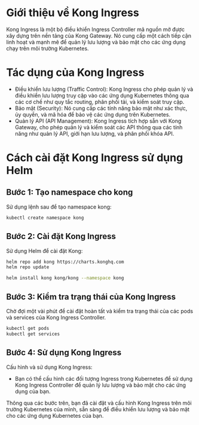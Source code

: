 # Giới thiệu về Kong Ingress

Kong Ingress là một bộ điều khiển Ingress Controller mã nguồn mở được xây dựng trên nền tảng của Kong Gateway. Nó cung cấp một cách tiếp cận linh hoạt và mạnh mẽ để quản lý lưu lượng và bảo mật cho các ứng dụng chạy trên môi trường Kubernetes.

# Tác dụng của Kong Ingress

- Điều khiển lưu lượng (Traffic Control): Kong Ingress cho phép quản lý và điều khiển lưu lượng truy cập vào các ứng dụng Kubernetes thông qua các cơ chế như quy tắc routing, phân phối tải, và kiểm soát truy cập.
- Bảo mật (Security): Nó cung cấp các tính năng bảo mật như xác thực, ủy quyền, và mã hóa để bảo vệ các ứng dụng trên Kubernetes.
- Quản lý API (API Management): Kong Ingress tích hợp sẵn với Kong Gateway, cho phép quản lý và kiểm soát các API thông qua các tính năng như quản lý API, giới hạn lưu lượng, và phân phối khóa API.

# Cách cài đặt Kong Ingress sử dụng Helm

## Bước 1: Tạo namespace cho kong

Sử dụng lệnh sau để tạo namespace kong:

```bash
kubectl create namespace kong
```

## Bước 2: Cài đặt Kong Ingress

Sử dụng Helm để cài đặt Kong:

```bash
helm repo add kong https://charts.konghq.com
helm repo update

helm install kong kong/kong --namespace kong
```

## Bước 3: Kiểm tra trạng thái của Kong Ingress

Chờ đợi một vài phút để cài đặt hoàn tất và kiểm tra trạng thái của các pods và services của Kong Ingress Controller.

```bash
kubectl get pods
kubectl get services
```

## Bước 4: Sử dụng Kong Ingress

Cấu hình và sử dụng Kong Ingress:

- Bạn có thể cấu hình các đối tượng Ingress trong Kubernetes để sử dụng Kong Ingress Controller để quản lý lưu lượng và bảo mật cho các ứng dụng của bạn.

Thông qua các bước trên, bạn đã cài đặt và cấu hình Kong Ingress trên môi trường Kubernetes của mình, sẵn sàng để điều khiển lưu lượng và bảo mật cho các ứng dụng Kubernetes của bạn.